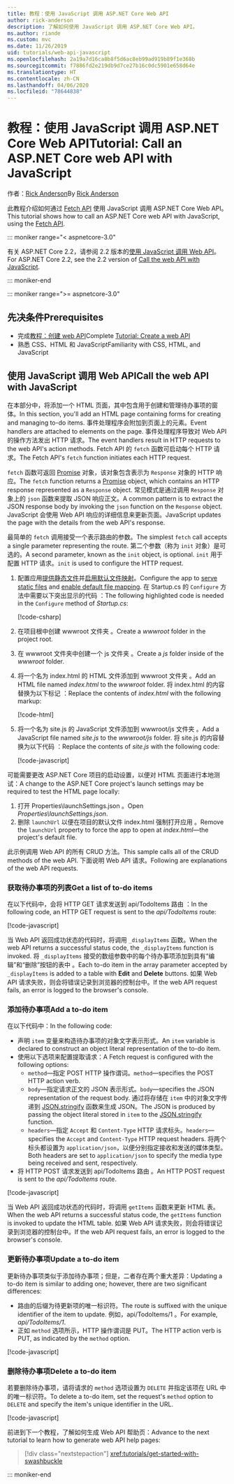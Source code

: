 ```yaml
---
title: 教程：使用 JavaScript 调用 ASP.NET Core Web API
author: rick-anderson
description: 了解如何使用 JavaScript 调用 ASP.NET Core Web API。
ms.author: riande
ms.custom: mvc
ms.date: 11/26/2019
uid: tutorials/web-api-javascript
ms.openlocfilehash: 2a19a7d16ca8b8f5d6ac8eb99ad919b89f1e368b
ms.sourcegitcommit: f7886fd2e219db9d7ce27b16c0dc5901e658d64e
ms.translationtype: HT
ms.contentlocale: zh-CN
ms.lasthandoff: 04/06/2020
ms.locfileid: "78644838"
---
```

# <a name="tutorial-call-an-aspnet-core-web-api-with-javascript"></a><span data-ttu-id="1c461-103">教程：使用 JavaScript 调用 ASP.NET Core Web API</span><span class="sxs-lookup"><span data-stu-id="1c461-103">Tutorial: Call an ASP.NET Core web API with JavaScript</span></span>

<span data-ttu-id="1c461-104">作者：[Rick Anderson](https://twitter.com/RickAndMSFT)</span><span class="sxs-lookup"><span data-stu-id="1c461-104">By [Rick Anderson](https://twitter.com/RickAndMSFT)</span></span>

<span data-ttu-id="1c461-105">此教程介绍如何通过 [Fetch API](https://developer.mozilla.org/docs/Web/API/Fetch_API) 使用 JavaScript 调用 ASP.NET Core Web API。</span><span class="sxs-lookup"><span data-stu-id="1c461-105">This tutorial shows how to call an ASP.NET Core web API with JavaScript, using the [Fetch API](https://developer.mozilla.org/docs/Web/API/Fetch_API).</span></span>

::: moniker range="< aspnetcore-3.0"

<span data-ttu-id="1c461-106">有关 ASP.NET Core 2.2，请参阅 2.2 版本的[使用 JavaScript 调用 Web API](xref:tutorials/first-web-api#call-the-web-api-with-javascript)。</span><span class="sxs-lookup"><span data-stu-id="1c461-106">For ASP.NET Core 2.2, see the 2.2 version of [Call the web API with JavaScript](xref:tutorials/first-web-api#call-the-web-api-with-javascript).</span></span>

::: moniker-end

::: moniker range=">= aspnetcore-3.0"

## <a name="prerequisites"></a><span data-ttu-id="1c461-107">先决条件</span><span class="sxs-lookup"><span data-stu-id="1c461-107">Prerequisites</span></span>

* <span data-ttu-id="1c461-108">完成[教程：创建 web API](xref:tutorials/first-web-api)</span><span class="sxs-lookup"><span data-stu-id="1c461-108">Complete [Tutorial: Create a web API](xref:tutorials/first-web-api)</span></span>
* <span data-ttu-id="1c461-109">熟悉 CSS、HTML 和 JavaScript</span><span class="sxs-lookup"><span data-stu-id="1c461-109">Familiarity with CSS, HTML, and JavaScript</span></span>

## <a name="call-the-web-api-with-javascript"></a><span data-ttu-id="1c461-110">使用 JavaScript 调用 Web API</span><span class="sxs-lookup"><span data-stu-id="1c461-110">Call the web API with JavaScript</span></span>

<span data-ttu-id="1c461-111">在本部分中，将添加一个 HTML 页面，其中包含用于创建和管理待办事项的窗体。</span><span class="sxs-lookup"><span data-stu-id="1c461-111">In this section, you'll add an HTML page containing forms for creating and managing to-do items.</span></span> <span data-ttu-id="1c461-112">事件处理程序会附加到页面上的元素。</span><span class="sxs-lookup"><span data-stu-id="1c461-112">Event handlers are attached to elements on the page.</span></span> <span data-ttu-id="1c461-113">事件处理程序导致对 Web API 的操作方法发出 HTTP 请求。</span><span class="sxs-lookup"><span data-stu-id="1c461-113">The event handlers result in HTTP requests to the web API's action methods.</span></span> <span data-ttu-id="1c461-114">Fetch API 的 `fetch` 函数可启动每个 HTTP 请求。</span><span class="sxs-lookup"><span data-stu-id="1c461-114">The Fetch API's `fetch` function initiates each HTTP request.</span></span>

<span data-ttu-id="1c461-115">`fetch` 函数可返回 [Promise](https://developer.mozilla.org/docs/Web/JavaScript/Reference/Global_Objects/Promise) 对象，该对象包含表示为 `Response` 对象的 HTTP 响应。</span><span class="sxs-lookup"><span data-stu-id="1c461-115">The `fetch` function returns a [Promise](https://developer.mozilla.org/docs/Web/JavaScript/Reference/Global_Objects/Promise) object, which contains an HTTP response represented as a `Response` object.</span></span> <span data-ttu-id="1c461-116">常见模式是通过调用 `Response` 对象上的 `json` 函数来提取 JSON 响应正文。</span><span class="sxs-lookup"><span data-stu-id="1c461-116">A common pattern is to extract the JSON response body by invoking the `json` function on the `Response` object.</span></span> <span data-ttu-id="1c461-117">JavaScript 会使用 Web API 响应的详细信息来更新页面。</span><span class="sxs-lookup"><span data-stu-id="1c461-117">JavaScript updates the page with the details from the web API's response.</span></span>

<span data-ttu-id="1c461-118">最简单的 `fetch` 调用接受一个表示路由的参数。</span><span class="sxs-lookup"><span data-stu-id="1c461-118">The simplest `fetch` call accepts a single parameter representing the route.</span></span> <span data-ttu-id="1c461-119">第二个参数（称为 `init` 对象）是可选的。</span><span class="sxs-lookup"><span data-stu-id="1c461-119">A second parameter, known as the `init` object, is optional.</span></span> <span data-ttu-id="1c461-120">`init` 用于配置 HTTP 请求。</span><span class="sxs-lookup"><span data-stu-id="1c461-120">`init` is used to configure the HTTP request.</span></span>

1. <span data-ttu-id="1c461-121">配置应用[提供静态文件](/dotnet/api/microsoft.aspnetcore.builder.staticfileextensions.usestaticfiles#Microsoft_AspNetCore_Builder_StaticFileExtensions_UseStaticFiles_Microsoft_AspNetCore_Builder_IApplicationBuilder_)并[启用默认文件映射](/dotnet/api/microsoft.aspnetcore.builder.defaultfilesextensions.usedefaultfiles#Microsoft_AspNetCore_Builder_DefaultFilesExtensions_UseDefaultFiles_Microsoft_AspNetCore_Builder_IApplicationBuilder_)。</span><span class="sxs-lookup"><span data-stu-id="1c461-121">Configure the app to [serve static files](/dotnet/api/microsoft.aspnetcore.builder.staticfileextensions.usestaticfiles#Microsoft_AspNetCore_Builder_StaticFileExtensions_UseStaticFiles_Microsoft_AspNetCore_Builder_IApplicationBuilder_) and [enable default file mapping](/dotnet/api/microsoft.aspnetcore.builder.defaultfilesextensions.usedefaultfiles#Microsoft_AspNetCore_Builder_DefaultFilesExtensions_UseDefaultFiles_Microsoft_AspNetCore_Builder_IApplicationBuilder_).</span></span> <span data-ttu-id="1c461-122">在 Startup.cs 的 `Configure` 方法中需要以下突出显示的代码  ：</span><span class="sxs-lookup"><span data-stu-id="1c461-122">The following highlighted code is needed in the `Configure` method of *Startup.cs*:</span></span>

    [!code-csharp[](first-web-api/samples/3.0/TodoApi/StartupJavaScript.cs?highlight=8-9&name=snippet_configure)]

1. <span data-ttu-id="1c461-123">在项目根中创建 wwwroot 文件夹  。</span><span class="sxs-lookup"><span data-stu-id="1c461-123">Create a *wwwroot* folder in the project root.</span></span>

1. <span data-ttu-id="1c461-124">在 wwwroot 文件夹中创建一个 js 文件夹   。</span><span class="sxs-lookup"><span data-stu-id="1c461-124">Create a *js* folder inside of the *wwwroot* folder.</span></span>

1. <span data-ttu-id="1c461-125">将一个名为 index.html 的 HTML 文件添加到 wwwroot 文件夹   。</span><span class="sxs-lookup"><span data-stu-id="1c461-125">Add an HTML file named *index.html* to the *wwwroot* folder.</span></span> <span data-ttu-id="1c461-126">将 index.html 的内容替换为以下标记  ：</span><span class="sxs-lookup"><span data-stu-id="1c461-126">Replace the contents of *index.html* with the following markup:</span></span>

    [!code-html[](first-web-api/samples/3.0/TodoApi/wwwroot/index.html)]

1. <span data-ttu-id="1c461-127">将一个名为 site.js 的 JavaScript 文件添加到 wwwroot/js 文件夹   。</span><span class="sxs-lookup"><span data-stu-id="1c461-127">Add a JavaScript file named *site.js* to the *wwwroot/js* folder.</span></span> <span data-ttu-id="1c461-128">将 site.js 的内容替换为以下代码  ：</span><span class="sxs-lookup"><span data-stu-id="1c461-128">Replace the contents of *site.js* with the following code:</span></span>

    [!code-javascript[](first-web-api/samples/3.0/TodoApi/wwwroot/js/site.js?name=snippet_SiteJs)]

<span data-ttu-id="1c461-129">可能需要更改 ASP.NET Core 项目的启动设置，以便对 HTML 页面进行本地测试：</span><span class="sxs-lookup"><span data-stu-id="1c461-129">A change to the ASP.NET Core project's launch settings may be required to test the HTML page locally:</span></span>

1. <span data-ttu-id="1c461-130">打开 Properties\launchSettings.json  。</span><span class="sxs-lookup"><span data-stu-id="1c461-130">Open *Properties\launchSettings.json*.</span></span>
1. <span data-ttu-id="1c461-131">删除 `launchUrl` 以便在项目的默认文件 index.html 强制打开应用  。</span><span class="sxs-lookup"><span data-stu-id="1c461-131">Remove the `launchUrl` property to force the app to open at *index.html*&mdash;the project's default file.</span></span>

<span data-ttu-id="1c461-132">此示例调用 Web API 的所有 CRUD 方法。</span><span class="sxs-lookup"><span data-stu-id="1c461-132">This sample calls all of the CRUD methods of the web API.</span></span> <span data-ttu-id="1c461-133">下面说明 Web API 请求。</span><span class="sxs-lookup"><span data-stu-id="1c461-133">Following are explanations of the web API requests.</span></span>

### <a name="get-a-list-of-to-do-items"></a><span data-ttu-id="1c461-134">获取待办事项的列表</span><span class="sxs-lookup"><span data-stu-id="1c461-134">Get a list of to-do items</span></span>

<span data-ttu-id="1c461-135">在以下代码中，会将 HTTP GET 请求发送到 api/TodoItems 路由  ：</span><span class="sxs-lookup"><span data-stu-id="1c461-135">In the following code, an HTTP GET request is sent to the *api/TodoItems* route:</span></span>

[!code-javascript[](first-web-api/samples/3.0/TodoApi/wwwroot/js/site.js?name=snippet_GetItems)]

<span data-ttu-id="1c461-136">当 Web API 返回成功状态的代码时，将调用 `_displayItems` 函数。</span><span class="sxs-lookup"><span data-stu-id="1c461-136">When the web API returns a successful status code, the `_displayItems` function is invoked.</span></span> <span data-ttu-id="1c461-137">将 `_displayItems` 接受的数组参数中的每个待办事项添加到具有“编辑”和“删除”按钮的表中   。</span><span class="sxs-lookup"><span data-stu-id="1c461-137">Each to-do item in the array parameter accepted by `_displayItems` is added to a table with **Edit** and **Delete** buttons.</span></span> <span data-ttu-id="1c461-138">如果 Web API 请求失败，则会将错误记录到浏览器的控制台中。</span><span class="sxs-lookup"><span data-stu-id="1c461-138">If the web API request fails, an error is logged to the browser's console.</span></span>

### <a name="add-a-to-do-item"></a><span data-ttu-id="1c461-139">添加待办事项</span><span class="sxs-lookup"><span data-stu-id="1c461-139">Add a to-do item</span></span>

<span data-ttu-id="1c461-140">在以下代码中：</span><span class="sxs-lookup"><span data-stu-id="1c461-140">In the following code:</span></span>

* <span data-ttu-id="1c461-141">声明 `item` 变量来构造待办事项的对象文字表示形式。</span><span class="sxs-lookup"><span data-stu-id="1c461-141">An `item` variable is declared to construct an object literal representation of the to-do item.</span></span>
* <span data-ttu-id="1c461-142">使用以下选项来配置提取请求：</span><span class="sxs-lookup"><span data-stu-id="1c461-142">A Fetch request is configured with the following options:</span></span>
  * <span data-ttu-id="1c461-143">`method`&mdash;指定 POST HTTP 操作谓词。</span><span class="sxs-lookup"><span data-stu-id="1c461-143">`method`&mdash;specifies the POST HTTP action verb.</span></span>
  * <span data-ttu-id="1c461-144">`body`&mdash;指定请求正文的 JSON 表示形式。</span><span class="sxs-lookup"><span data-stu-id="1c461-144">`body`&mdash;specifies the JSON representation of the request body.</span></span> <span data-ttu-id="1c461-145">通过将存储在 `item` 中的对象文字传递到 [JSON.stringify](https://developer.mozilla.org/docs/Web/JavaScript/Reference/Global_Objects/JSON/stringify) 函数来生成 JSON。</span><span class="sxs-lookup"><span data-stu-id="1c461-145">The JSON is produced by passing the object literal stored in `item` to the [JSON.stringify](https://developer.mozilla.org/docs/Web/JavaScript/Reference/Global_Objects/JSON/stringify) function.</span></span>
  * <span data-ttu-id="1c461-146">`headers`&mdash;指定 `Accept` 和 `Content-Type` HTTP 请求标头。</span><span class="sxs-lookup"><span data-stu-id="1c461-146">`headers`&mdash;specifies the `Accept` and `Content-Type` HTTP request headers.</span></span> <span data-ttu-id="1c461-147">将两个标头都设置为 `application/json`，以便分别指定接收和发送的媒体类型。</span><span class="sxs-lookup"><span data-stu-id="1c461-147">Both headers are set to `application/json` to specify the media type being received and sent, respectively.</span></span>
* <span data-ttu-id="1c461-148">将 HTTP POST 请求发送到 api/TodoItems 路由  。</span><span class="sxs-lookup"><span data-stu-id="1c461-148">An HTTP POST request is sent to the *api/TodoItems* route.</span></span>

[!code-javascript[](first-web-api/samples/3.0/TodoApi/wwwroot/js/site.js?name=snippet_AddItem)]

<span data-ttu-id="1c461-149">当 Web API 返回成功状态的代码时，将调用 `getItems` 函数来更新 HTML 表。</span><span class="sxs-lookup"><span data-stu-id="1c461-149">When the web API returns a successful status code, the `getItems` function is invoked to update the HTML table.</span></span> <span data-ttu-id="1c461-150">如果 Web API 请求失败，则会将错误记录到浏览器的控制台中。</span><span class="sxs-lookup"><span data-stu-id="1c461-150">If the web API request fails, an error is logged to the browser's console.</span></span>

### <a name="update-a-to-do-item"></a><span data-ttu-id="1c461-151">更新待办事项</span><span class="sxs-lookup"><span data-stu-id="1c461-151">Update a to-do item</span></span>

<span data-ttu-id="1c461-152">更新待办事项类似于添加待办事项；但是，二者存在两个重大差异：</span><span class="sxs-lookup"><span data-stu-id="1c461-152">Updating a to-do item is similar to adding one; however, there are two significant differences:</span></span>

* <span data-ttu-id="1c461-153">路由的后缀为待更新项的唯一标识符。</span><span class="sxs-lookup"><span data-stu-id="1c461-153">The route is suffixed with the unique identifier of the item to update.</span></span> <span data-ttu-id="1c461-154">例如，api/TodoItems/1  。</span><span class="sxs-lookup"><span data-stu-id="1c461-154">For example, *api/TodoItems/1*.</span></span>
* <span data-ttu-id="1c461-155">正如 `method` 选项所示，HTTP 操作谓词是 PUT。</span><span class="sxs-lookup"><span data-stu-id="1c461-155">The HTTP action verb is PUT, as indicated by the `method` option.</span></span>

[!code-javascript[](first-web-api/samples/3.0/TodoApi/wwwroot/js/site.js?name=snippet_UpdateItem)]

### <a name="delete-a-to-do-item"></a><span data-ttu-id="1c461-156">删除待办事项</span><span class="sxs-lookup"><span data-stu-id="1c461-156">Delete a to-do item</span></span>

<span data-ttu-id="1c461-157">若要删除待办事项，请将请求的 `method` 选项设置为 `DELETE` 并指定该项在 URL 中的唯一标识符。</span><span class="sxs-lookup"><span data-stu-id="1c461-157">To delete a to-do item, set the request's `method` option to `DELETE` and specify the item's unique identifier in the URL.</span></span>

[!code-javascript[](first-web-api/samples/3.0/TodoApi/wwwroot/js/site.js?name=snippet_DeleteItem)]

<span data-ttu-id="1c461-158">前进到下一个教程，了解如何生成 Web API 帮助页：</span><span class="sxs-lookup"><span data-stu-id="1c461-158">Advance to the next tutorial to learn how to generate web API help pages:</span></span>

> [!div class="nextstepaction"]
> <xref:tutorials/get-started-with-swashbuckle>

::: moniker-end
